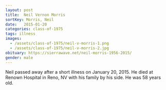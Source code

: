 ```yaml
---
layout: post
title:  Neil Vernon Morris
sortKey: Morris, Neil
date:   2015-01-20
categories: class-of-1975
tags: illness
images:
  - /assets/class-of-1975/neil-v-morris-1.png
  - /assets/class-of-1975/neil-v-morris-2.jpg
obituary: https://sierrawave.net/neil-morris-1956-2015/
gender: male
---
```

Neil passed away after a short illness on January 20, 2015.  He died at Renown Hospital in Reno, NV with his family by his side.  He was 58 years old.

